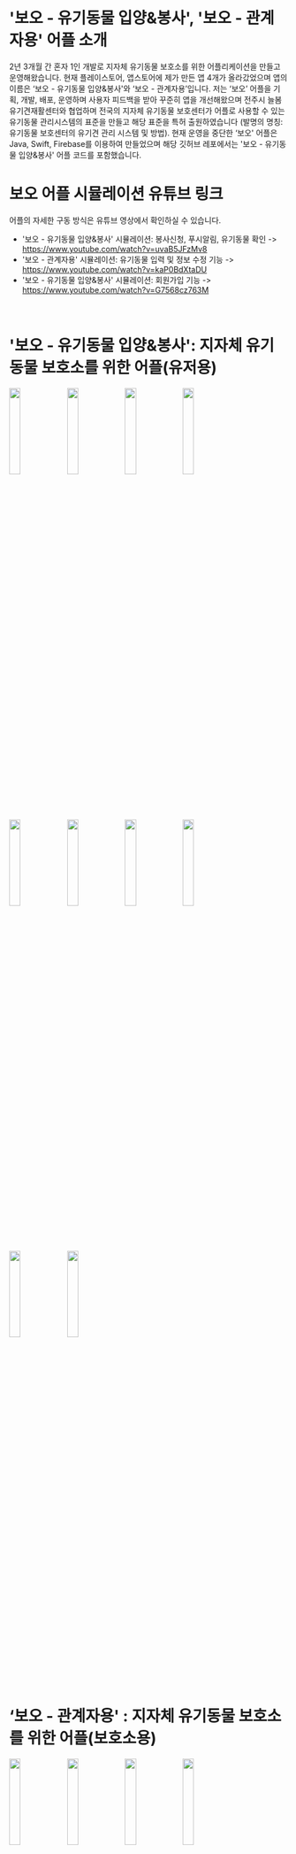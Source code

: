 # '보오 - 유기동물 입양&봉사', '보오 - 관계자용' 어플 소개
2년 3개월 간 혼자 1인 개발로 지자체 유기동물 보호소를 위한 어플리케이션을 만들고 운영해왔습니다. 현재 플레이스토어, 앱스토어에 제가 만든 앱 4개가 올라갔었으며 앱의 이름은 ‘보오 - 유기동물 입양&봉사'와 ‘보오 - 관계자용’입니다. 저는 ‘보오’ 어플을 기획, 개발, 배포, 운영하며 사용자 피드백을 받아 꾸준히 앱을 개선해왔으며 전주시 늘봄유기견재활센터와 협업하며 전국의 지자체 유기동물 보호센터가 어플로 사용할 수 있는 유기동물 관리시스템의 표준을 만들고 해당 표준을 특허 출원하였습니다 (발명의 명칭: 유기동물 보호센터의 유기견 관리 시스템 및 방법). 현재 운영을 중단한 ‘보오' 어플은 Java, Swift, Firebase를 이용하여 만들었으며 해당 깃허브 레포에서는 '보오 - 유기동물 입양&봉사' 어플 코드를 포함했습니다.

# 보오 어플 시뮬레이션 유튜브 링크
어플의 자세한 구동 방식은 유튜브 영상에서 확인하실 수 있습니다.    
* '보오 - 유기동물 입양&봉사' 시뮬레이션: 봉사신청, 푸시알림, 유기동물 확인 -> https://www.youtube.com/watch?v=uvaB5JFzMv8      
* '보오 - 관계자용' 시뮬레이션: 유기동물 입력 및 정보 수정 기능 -> https://www.youtube.com/watch?v=kaP0BdXtaDU
* '보오 - 유기동물 입양&봉사' 시뮬레이션: 회원가입 기능 -> https://www.youtube.com/watch?v=G7568cz763M
</br>


# '보오 - 유기동물 입양&봉사': 지자체 유기동물 보호소를 위한 어플(유저용)
<img src="https://github.com/hanmyu/Bo_Abandoned_Animal_Adoption_App/assets/157959298/7c09d253-edfd-4e5c-a1ec-08d6de59ef16" width="20%"></img>
<img src="https://github.com/hanmyu/Bo_Abandoned_Animal_Adoption_App/assets/157959298/b993a43d-e976-4659-95b3-a637b491ad11" width="20%"></img>
<img src="https://github.com/hanmyu/Bo_Abandoned_Animal_Adoption_App/assets/157959298/f6e43ea6-eab3-4a54-9411-de9a911c3cc1" width="20%"></img>
<img src="https://github.com/hanmyu/Bo_Abandoned_Animal_Adoption_App/assets/157959298/257b957e-f58d-4985-befe-0ced9a3025e3" width="20%"></img>
<img src="https://github.com/hanmyu/Bo_Abandoned_Animal_Adoption_App/assets/157959298/4aa1537d-c112-4ded-b8d6-615f9d4b2929" width="20%"></img>
<img src="https://github.com/hanmyu/Bo_Abandoned_Animal_Adoption_App/assets/157959298/cc64a964-515b-48a8-ae21-89d6fc943a8b" width="20%"></img>
<img src="https://github.com/hanmyu/Bo_Abandoned_Animal_Adoption_App/assets/157959298/b5218dca-1866-4b5a-b131-88b7b8e81e46" width="20%"></img>
<img src="https://github.com/hanmyu/Bo_Abandoned_Animal_Adoption_App/assets/157959298/674fe7c1-ed9f-4d3b-a0cc-b3c96d5cbd4b" width="20%"></img>
<img src="https://github.com/hanmyu/Bo_Abandoned_Animal_Adoption_App/assets/157959298/81ebcfc6-a8b0-4f6c-af57-76782be0e85f" width="20%"></img>
<img src="https://github.com/hanmyu/Bo_Abandoned_Animal_Adoption_App/assets/157959298/8cf73ef9-ccdf-45ae-8f3d-850b83c7641f" width="20%"></img>


# ‘보오 - 관계자용' : 지자체 유기동물 보호소를 위한 어플(보호소용)
<img src="https://github.com/hanmyu/Bo_Abandoned_Animal_Adoption_App/assets/157959298/6822d695-5c80-4641-8425-4914b68b998a" width="20%"></img>
<img src="https://github.com/hanmyu/Bo_Abandoned_Animal_Adoption_App/assets/157959298/2fa38a88-15ef-4047-a8f6-b58d98639f29" width="20%"></img>
<img src="https://github.com/hanmyu/Bo_Abandoned_Animal_Adoption_App/assets/157959298/8838a28f-cce9-45ce-9337-341cdc39ce5c" width="20%"></img>
<img src="https://github.com/hanmyu/Bo_Abandoned_Animal_Adoption_App/assets/157959298/b050ede2-a256-4f57-9acb-4512971c8e93" width="20%"></img>
<img src="https://github.com/hanmyu/Bo_Abandoned_Animal_Adoption_App/assets/157959298/9a25c83d-39a8-4109-b873-58248a3bbede" width="20%"></img>
<img src="https://github.com/hanmyu/Bo_Abandoned_Animal_Adoption_App/assets/157959298/5ea4935a-8abe-4e29-ae4f-a149549a3bda" width="20%"></img>
<img src="https://github.com/hanmyu/Bo_Abandoned_Animal_Adoption_App/assets/157959298/f5994453-a346-4ac7-b85d-72793312ee22" width="20%"></img>
<img src="https://github.com/hanmyu/Bo_Abandoned_Animal_Adoption_App/assets/157959298/efe99c1c-bbe1-487e-a181-9ce81c7efa69" width="20%"></img>

</br>

# 어플 기능 및 라이브러리 소개
‘보오 - 유기동물 입양&봉사' 어플 기능
- 회원가입(휴대폰, 이메일 인증), 회원 탈퇴, 이메일 변경, 휴대폰 번호 변경, 로그인, 로그아웃
- 캘린더에서 봉사 신청
- 마이페이지에서 봉사 내역 확인 및 봉사 취소
- 패널티 기능(봉사시간 24시간 내 취소 또는 봉사 미참여 시)
- 패널티 2회 누적 시, 더 이상 해당 보호소 봉사 신청 불가
- 보호 중 동물과 입양된 동물 확인
- 마이페이지에서 봉사 누적 횟수 확인
- 봉사 신청 승인, 취소 시 푸시알림      
     
‘보오 - 관계자용' 어플 기능
- 회원가입(휴대폰, 이메일 인증), 회원 탈퇴, 로그인, 로그아웃
- 봉사 일정 및 봉사 인원 데이터 추가
- 봉사 신청한 사람 승인 및 거절
- 동물 사진 및 정보 업로드
- 봉사 참여 시, 봉사 누적 횟수 +1
- 봉사 신청 승인 또는 봉사 일정 삭제 시 푸시알림

iOS에서 사용한 라이브러리
- FSCalendar(캘린더)
- PagerTabStripView(Tab Layout)
- Kingfisher(이미지 캐싱)
- FirebaseAuth(회원가입), FirebaseFirestore(데이터), FirebaseFunctions(푸시알림), FirebaseMessaging(푸시알림), FirebaseStorage(이미지)

안드로이드에서 사용한 라이브러리
- Material Calendar View(캘린더)
- Glide(이미지 캐싱)
- FirebaseAuth(회원가입), FirebaseFirestore(데이터), FirebaseFunctions(푸시알림), FirebaseMessaging(푸시알림), FirebaseStorage(이미지)

</br>

# 앱을 서비스하며 했던 가장 기억에 남는 노력
예전에는
1. 보호소에서 동물 사진을 가로, 세로 1:1 비율로 찍어서 업로드해야했고
2. 사진 압축 방법이 최적화되지 않아서 업로드된 사진의 화질은 낮고 사진 크기는 컸음.
추후 사진 업로드 방법을 크게 개선하여
1. 보호소가 사진을 가로, 세로 1:1로 맞추어 올리지 않아도 앱에서 자동으로 사진이 1:1 비율로 잘리도록 했고
2. 사진 업로드 방법을 최적화하여 사진 화질은 높이고 크기는 낮추는데 성공함.

## 고민했던 부분
- 사진을 Resize 해야할지, 잘라야할지, 압축을 해야할지(=어떤 순서대로 무엇을 해야할지)
- Resize는 얼마나 할지
- 자를 때 어떤 크기로 자를지
- 압축(compressionQuality)은 얼마나 할지

사진 크기별로(1MB, 2MB, 3MB, 4MB), 유형별로(단순, 복잡한 사진) 총합 200번 가까이 다양한 방법으로 사진 업로드를 시도해보며 최적의 조건을 알아내는데 성공함.

*네이버 블로그에 사진을 직접 올려보며 네이버 압축 방법과 비교하며 최적화함.       

<img width="234" alt="스크린샷 2024-03-20 오전 3 41 06" src="https://github.com/hanmyu/Bo_Abandoned_Animal_Adoption_App/assets/157959298/3c5ca914-fd93-4fa1-9635-890b0192dea4">

## 개선된 부분
- 전에는 평균 1.5 ~ 4MB의 사진 업로드 시 사진 크기가 650KB ~ 800KB로 줄었으나 사진 업로드 방법 최적화 후, 사진 크기를 50KB ~ 400KB로 줄일 수 있었으며 사진 화질도 크게 개선되는 성과 기록.        
<img width="396" alt="스크린샷 2024-03-20 오전 3 39 22" src="https://github.com/hanmyu/Bo_Abandoned_Animal_Adoption_App/assets/157959298/686dc6ce-1bf8-4341-b392-1a9ce51aad5b">

그림 1. 사진 업로드 화질은 낮고 사진 크기는 컸을 때(전, 왼쪽), 사진 업로드 방법을 개선하여 사진 화질은 높이고 사진 크기를 줄였을 때(후, 오른쪽), 둘 다 IOS.

<img width="370" alt="스크린샷 2024-03-20 오전 3 39 48" src="https://github.com/hanmyu/Bo_Abandoned_Animal_Adoption_App/assets/157959298/7d1da736-0f6e-4add-90a2-c40b7ade48ea">      

그림 2. 사진 업로드 화질이 낮고 사진 크기는 컸을 때(개선 전, Firebase Storage 스크린샷)
         
<img width="379" alt="스크린샷 2024-03-20 오전 3 40 11" src="https://github.com/hanmyu/Bo_Abandoned_Animal_Adoption_App/assets/157959298/577cef41-59cf-4996-addb-360f75ae6d42">

그림 3. 사진 업로드 화질을 높이고 사진 크기는 줄였을 때(개선 후, Firebase Storage 스크린샷)


